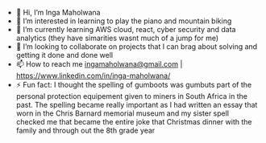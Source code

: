 - 👋 Hi, I’m Inga Maholwana
- 👀 I’m interested in learning to play the piano and mountain biking 
- 🌱 I’m currently learning AWS cloud, react, cyber security and data analytics (they have simarities wasnt much of a jump for me)
- 💞️ I’m looking to collaborate on projects that I can brag about solving and getting it done and done well
- 📫 How to reach me ingamaholwana@gmail.com | https://www.linkedin.com/in/inga-maholwana/
- ⚡ Fun fact: I thought the spelling of gumboots was gumbuts part of the personal protection equipement given to miners in South Africa in the past. The spelling became really important as I had written an essay that worn in the Chris Barnard memorial museum and my sister spell checked me that became the entire joke that Christmas dinner with the family and through out the 8th grade year  

<!---
IngaMaholwana/IngaMaholwana is a ✨ special ✨ repository because its `README.md` (this file) appears on your GitHub profile.
You can click the Preview link to take a look at your changes.
--->
